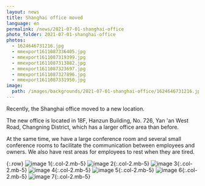 ```yaml
---
layout: news
title: Shanghai office moved
language: en
permalink: /news/2021-07-01-shanghai-office
photo_folder: 2021-07-01-shanghai-office
photos:
  - 1624646731216.jpg
  - mmexport1611087336405.jpg
  - mmexport1611087319399.jpg
  - mmexport1611087313882.jpg
  - mmexport1611087323697.jpg
  - mmexport1611087327896.jpg
  - mmexport1611087331950.jpg
image:
  path: /images/backgrounds/2021-07-01-shanghai-office/1624646731216.jpg
---
```


Recently, the Shanghai office moved to a new location.

The new office is located in 18F, Hanzun Building, No. 726, Yan 'an West Road, Changning District, which has a larger office area than before.
<!-- more -->
At the same time, we have a large conference room and several small conference rooms to facilitate the communication between employees and owners. We also have rest areas for employees to rest when they are tired.


{:.row}
![image 1](/images/news/2021-07-01-shanghai-office/small--1624646731216.jpg "Image 1"){:.col-2.mb-5}
![image 2](/images/news/2021-07-01-shanghai-office/small--mmexport1611087336405.jpg "Image 2"){:.col-2.mb-5}
![image 3](/images/news/2021-07-01-shanghai-office/small--mmexport1611087319399.jpg "Image 3"){:.col-2.mb-5}
![image 4](/images/news/2021-07-01-shanghai-office/small--mmexport1611087313882.jpg "Image 4"){:.col-2.mb-5}
![image 5](/images/news/2021-07-01-shanghai-office/small--mmexport1611087323697.jpg "Image 5"){:.col-2.mb-5}
![image 6](/images/news/2021-07-01-shanghai-office/small--mmexport1611087327896.jpg "Image 6"){:.col-2.mb-5}
![image 7](/images/news/2021-07-01-shanghai-office/small--mmexport1611087331950.jpg "Image 7"){:.col-2.mb-5}
